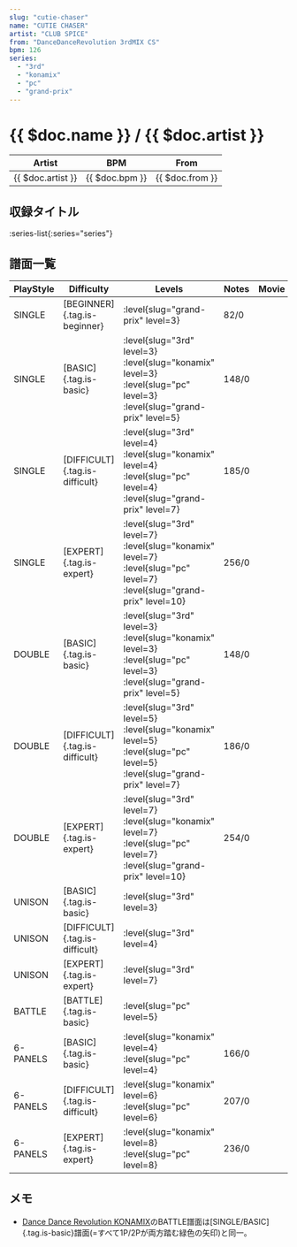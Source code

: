 ```yaml
---
slug: "cutie-chaser"
name: "CUTIE CHASER"
artist: "CLUB SPICE"
from: "DanceDanceRevolution 3rdMIX CS"
bpm: 126
series:
  - "3rd"
  - "konamix"
  - "pc"
  - "grand-prix"
---
```


# {{ $doc.name }} / {{ $doc.artist }}

|Artist|BPM|From|
|------|---|----|
|{{ $doc.artist }}|{{ $doc.bpm }}|{{ $doc.from }}|

## 収録タイトル

:series-list{:series="series"}

## 譜面一覧

|PlayStyle|Difficulty|Levels|Notes|Movie|
|---------|----------|------|-----|-----|
|SINGLE|[BEGINNER]{.tag.is-beginner}|<div class="field is-grouped is-grouped-multiline"> :level{slug="grand-prix" level=3}</div>|82/0||
|SINGLE|[BASIC]{.tag.is-basic}|<div class="field is-grouped is-grouped-multiline"> :level{slug="3rd" level=3} :level{slug="konamix" level=3} :level{slug="pc" level=3} :level{slug="grand-prix" level=5}</div>|148/0||
|SINGLE|[DIFFICULT]{.tag.is-difficult}|<div class="field is-grouped is-grouped-multiline"> :level{slug="3rd" level=4} :level{slug="konamix" level=4} :level{slug="pc" level=4} :level{slug="grand-prix" level=7}</div>|185/0||
|SINGLE|[EXPERT]{.tag.is-expert}|<div class="field is-grouped is-grouped-multiline"> :level{slug="3rd" level=7} :level{slug="konamix" level=7} :level{slug="pc" level=7} :level{slug="grand-prix" level=10}</div>|256/0||
|DOUBLE|[BASIC]{.tag.is-basic}|<div class="field is-grouped is-grouped-multiline"> :level{slug="3rd" level=3} :level{slug="konamix" level=3} :level{slug="pc" level=3} :level{slug="grand-prix" level=5}</div>|148/0||
|DOUBLE|[DIFFICULT]{.tag.is-difficult}|<div class="field is-grouped is-grouped-multiline"> :level{slug="3rd" level=5} :level{slug="konamix" level=5} :level{slug="pc" level=5} :level{slug="grand-prix" level=7}</div>|186/0||
|DOUBLE|[EXPERT]{.tag.is-expert}|<div class="field is-grouped is-grouped-multiline"> :level{slug="3rd" level=7} :level{slug="konamix" level=7} :level{slug="pc" level=7} :level{slug="grand-prix" level=10}</div>|254/0||
|UNISON|[BASIC]{.tag.is-basic}|<div class="field is-grouped is-grouped-multiline"> :level{slug="3rd" level=3}</div>|||
|UNISON|[DIFFICULT]{.tag.is-difficult}|<div class="field is-grouped is-grouped-multiline"> :level{slug="3rd" level=4}</div>|||
|UNISON|[EXPERT]{.tag.is-expert}|<div class="field is-grouped is-grouped-multiline"> :level{slug="3rd" level=7}</div>|||
|BATTLE|[BATTLE]{.tag.is-basic}|<div class="field is-grouped is-grouped-multiline"> :level{slug="pc" level=5}</div>|||
|6-PANELS|[BASIC]{.tag.is-basic}|<div class="field is-grouped is-grouped-multiline"> :level{slug="konamix" level=4} :level{slug="pc" level=4}</div>|166/0||
|6-PANELS|[DIFFICULT]{.tag.is-difficult}|<div class="field is-grouped is-grouped-multiline"> :level{slug="konamix" level=6} :level{slug="pc" level=6}</div>|207/0||
|6-PANELS|[EXPERT]{.tag.is-expert}|<div class="field is-grouped is-grouped-multiline"> :level{slug="konamix" level=8} :level{slug="pc" level=8}</div>|236/0||

## メモ

- [Dance Dance Revolution KONAMIX](/series/konamix)のBATTLE譜面は[SINGLE/BASIC]{.tag.is-basic}譜面(=すべて1P/2Pが両方踏む緑色の矢印)と同一。
